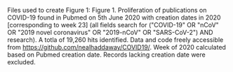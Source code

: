 Files used to create Figure 1:
Figure 1. Proliferation of publications on COVID-19 found in Pubmed on 5th June 2020 with creation dates in 2020 [corresponding to week 23] (all fields search for ("COVID-19" OR "nCoV" OR "2019 novel coronavirus" OR "2019-nCoV" OR "SARS-CoV-2") AND research). A totla of 19,260 hits identified. Data and code freely accessible from https://github.com/nealhaddaway/COVID19/. Week of 2020 calculated based on Pubmed creation date. Records lacking creation date were excluded.
